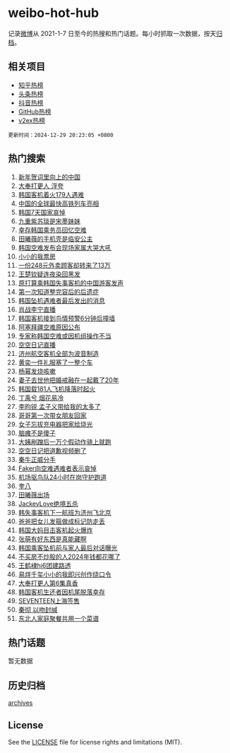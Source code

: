 # weibo-hot-hub

记录[微博](https://www.weibo.com)从 2021-1-7 日至今的热搜和热门话题。每小时抓取一次数据，按天[归档](archives)。

## 相关项目

- [知乎热榜](https://github.com/lonnyzhang423/zhihu-hot-hub)
- [头条热榜](https://github.com/lonnyzhang423/toutiao-hot-hub)
- [抖音热榜](https://github.com/lonnyzhang423/douyin-hot-hub)
- [GitHub热榜](https://github.com/lonnyzhang423/github-hot-hub)
- [v2ex热榜](https://github.com/lonnyzhang423/v2ex-hot-hub)


`更新时间：2024-12-29 20:23:05 +0800`

## 热门搜索

1. [新年贺词里向上的中国](https://m.weibo.cn/search?containerid=100103type%3D1%26t%3D10%26q%3D%23%E6%96%B0%E5%B9%B4%E8%B4%BA%E8%AF%8D%E9%87%8C%E5%90%91%E4%B8%8A%E7%9A%84%E4%B8%AD%E5%9B%BD%23&stream_entry_id=51&isnewpage=1&extparam=seat%3D1%26filter_type%3Drealtimehot%26stream_entry_id%3D51%26dgr%3D0%26q%3D%2523%25E6%2596%25B0%25E5%25B9%25B4%25E8%25B4%25BA%25E8%25AF%258D%25E9%2587%258C%25E5%2590%2591%25E4%25B8%258A%25E7%259A%2584%25E4%25B8%25AD%25E5%259B%25BD%2523%26pos%3D0%26cate%3D10103%26c_type%3D51%26display_time%3D1735474983%26pre_seqid%3D173547498381302161486138)
1. [大奉打更人 浮夸](https://m.weibo.cn/search?containerid=100103type%3D1%26t%3D10%26q%3D%E5%A4%A7%E5%A5%89%E6%89%93%E6%9B%B4%E4%BA%BA+%E6%B5%AE%E5%A4%B8&stream_entry_id=31&isnewpage=1&extparam=seat%3D1%26filter_type%3Drealtimehot%26q%3D%25E5%25A4%25A7%25E5%25A5%2589%25E6%2589%2593%25E6%259B%25B4%25E4%25BA%25BA%2520%25E6%25B5%25AE%25E5%25A4%25B8%26c_type%3D31%26band_rank%3D1%26realpos%3D1%26stream_entry_id%3D31%26dgr%3D0%26flag%3D1%26pos%3D0%26cate%3D5001%26lcate%3D5001%26display_time%3D1735474983%26pre_seqid%3D173547498381302161486138)
1. [韩国客机着火179人遇难](https://m.weibo.cn/search?containerid=100103type%3D1%26t%3D10%26q%3D%23%E9%9F%A9%E5%9B%BD%E5%AE%A2%E6%9C%BA%E7%9D%80%E7%81%AB179%E4%BA%BA%E9%81%87%E9%9A%BE%23&stream_entry_id=31&isnewpage=1&extparam=seat%3D1%26filter_type%3Drealtimehot%26q%3D%2523%25E9%259F%25A9%25E5%259B%25BD%25E5%25AE%25A2%25E6%259C%25BA%25E7%259D%2580%25E7%2581%25AB179%25E4%25BA%25BA%25E9%2581%2587%25E9%259A%25BE%2523%26c_type%3D31%26band_rank%3D2%26realpos%3D2%26stream_entry_id%3D31%26dgr%3D0%26flag%3D16%26pos%3D1%26cate%3D5001%26lcate%3D5001%26display_time%3D1735474983%26pre_seqid%3D173547498381302161486138)
1. [中国的全球最快高铁列车亮相](https://m.weibo.cn/search?containerid=100103type%3D1%26t%3D10%26q%3D%23%E4%B8%AD%E5%9B%BD%E7%9A%84%E5%85%A8%E7%90%83%E6%9C%80%E5%BF%AB%E9%AB%98%E9%93%81%E5%88%97%E8%BD%A6%E4%BA%AE%E7%9B%B8%23&stream_entry_id=31&isnewpage=1&extparam=seat%3D1%26filter_type%3Drealtimehot%26q%3D%2523%25E4%25B8%25AD%25E5%259B%25BD%25E7%259A%2584%25E5%2585%25A8%25E7%2590%2583%25E6%259C%2580%25E5%25BF%25AB%25E9%25AB%2598%25E9%2593%2581%25E5%2588%2597%25E8%25BD%25A6%25E4%25BA%25AE%25E7%259B%25B8%2523%26c_type%3D31%26band_rank%3D3%26realpos%3D3%26stream_entry_id%3D31%26dgr%3D0%26flag%3D0%26pos%3D2%26cate%3D5001%26lcate%3D5001%26display_time%3D1735474983%26pre_seqid%3D173547498381302161486138)
1. [韩国7天国家哀悼](https://m.weibo.cn/search?containerid=100103type%3D1%26t%3D10%26q%3D%23%E9%9F%A9%E5%9B%BD7%E5%A4%A9%E5%9B%BD%E5%AE%B6%E5%93%80%E6%82%BC%23&stream_entry_id=31&isnewpage=1&extparam=seat%3D1%26filter_type%3Drealtimehot%26q%3D%2523%25E9%259F%25A9%25E5%259B%25BD7%25E5%25A4%25A9%25E5%259B%25BD%25E5%25AE%25B6%25E5%2593%2580%25E6%2582%25BC%2523%26c_type%3D31%26band_rank%3D4%26realpos%3D4%26stream_entry_id%3D31%26dgr%3D0%26flag%3D1%26pos%3D3%26cate%3D5001%26lcate%3D5001%26display_time%3D1735474983%26pre_seqid%3D173547498381302161486138)
1. [九重紫苏琰是宋墨妹妹](https://m.weibo.cn/search?containerid=100103type%3D1%26t%3D10%26q%3D%E4%B9%9D%E9%87%8D%E7%B4%AB%E8%8B%8F%E7%90%B0%E6%98%AF%E5%AE%8B%E5%A2%A8%E5%A6%B9%E5%A6%B9&stream_entry_id=31&isnewpage=1&extparam=seat%3D1%26filter_type%3Drealtimehot%26q%3D%25E4%25B9%259D%25E9%2587%258D%25E7%25B4%25AB%25E8%258B%258F%25E7%2590%25B0%25E6%2598%25AF%25E5%25AE%258B%25E5%25A2%25A8%25E5%25A6%25B9%25E5%25A6%25B9%26c_type%3D31%26band_rank%3D5%26realpos%3D5%26stream_entry_id%3D31%26dgr%3D0%26flag%3D1%26pos%3D4%26cate%3D5001%26lcate%3D5001%26display_time%3D1735474983%26pre_seqid%3D173547498381302161486138)
1. [幸存韩国乘务员回忆空难](https://m.weibo.cn/search?containerid=100103type%3D1%26t%3D10%26q%3D%23%E5%B9%B8%E5%AD%98%E9%9F%A9%E5%9B%BD%E4%B9%98%E5%8A%A1%E5%91%98%E5%9B%9E%E5%BF%86%E7%A9%BA%E9%9A%BE%23&stream_entry_id=31&isnewpage=1&extparam=seat%3D1%26filter_type%3Drealtimehot%26q%3D%2523%25E5%25B9%25B8%25E5%25AD%2598%25E9%259F%25A9%25E5%259B%25BD%25E4%25B9%2598%25E5%258A%25A1%25E5%2591%2598%25E5%259B%259E%25E5%25BF%2586%25E7%25A9%25BA%25E9%259A%25BE%2523%26c_type%3D31%26band_rank%3D6%26realpos%3D6%26stream_entry_id%3D31%26dgr%3D0%26flag%3D2%26pos%3D5%26cate%3D5001%26lcate%3D5001%26display_time%3D1735474983%26pre_seqid%3D173547498381302161486138)
1. [田曦薇的手机壳是临安公主](https://m.weibo.cn/search?containerid=100103type%3D1%26t%3D10%26q%3D%23%E7%94%B0%E6%9B%A6%E8%96%87%E7%9A%84%E6%89%8B%E6%9C%BA%E5%A3%B3%E6%98%AF%E4%B8%B4%E5%AE%89%E5%85%AC%E4%B8%BB%23&stream_entry_id=31&isnewpage=1&extparam=seat%3D1%26filter_type%3Drealtimehot%26q%3D%2523%25E7%2594%25B0%25E6%259B%25A6%25E8%2596%2587%25E7%259A%2584%25E6%2589%258B%25E6%259C%25BA%25E5%25A3%25B3%25E6%2598%25AF%25E4%25B8%25B4%25E5%25AE%2589%25E5%2585%25AC%25E4%25B8%25BB%2523%26c_type%3D31%26band_rank%3D7%26realpos%3D7%26stream_entry_id%3D31%26dgr%3D0%26flag%3D1%26pos%3D6%26cate%3D5001%26lcate%3D5001%26display_time%3D1735474983%26pre_seqid%3D173547498381302161486138)
1. [韩国空难发布会现场家属大哭大吼](https://m.weibo.cn/search?containerid=100103type%3D1%26t%3D10%26q%3D%23%E9%9F%A9%E5%9B%BD%E7%A9%BA%E9%9A%BE%E5%8F%91%E5%B8%83%E4%BC%9A%E7%8E%B0%E5%9C%BA%E5%AE%B6%E5%B1%9E%E5%A4%A7%E5%93%AD%E5%A4%A7%E5%90%BC%23&stream_entry_id=31&isnewpage=1&extparam=seat%3D1%26filter_type%3Drealtimehot%26q%3D%2523%25E9%259F%25A9%25E5%259B%25BD%25E7%25A9%25BA%25E9%259A%25BE%25E5%258F%2591%25E5%25B8%2583%25E4%25BC%259A%25E7%258E%25B0%25E5%259C%25BA%25E5%25AE%25B6%25E5%25B1%259E%25E5%25A4%25A7%25E5%2593%25AD%25E5%25A4%25A7%25E5%2590%25BC%2523%26c_type%3D31%26band_rank%3D8%26realpos%3D8%26stream_entry_id%3D31%26dgr%3D0%26flag%3D0%26pos%3D7%26cate%3D5001%26lcate%3D5001%26display_time%3D1735474983%26pre_seqid%3D173547498381302161486138)
1. [小小的我票房](https://m.weibo.cn/search?containerid=100103type%3D1%26t%3D10%26q%3D%E5%B0%8F%E5%B0%8F%E7%9A%84%E6%88%91%E7%A5%A8%E6%88%BF&stream_entry_id=31&isnewpage=1&extparam=seat%3D1%26filter_type%3Drealtimehot%26q%3D%25E5%25B0%258F%25E5%25B0%258F%25E7%259A%2584%25E6%2588%2591%25E7%25A5%25A8%25E6%2588%25BF%26c_type%3D31%26band_rank%3D9%26realpos%3D9%26stream_entry_id%3D31%26dgr%3D0%26flag%3D1%26pos%3D8%26cate%3D5001%26lcate%3D5001%26display_time%3D1735474983%26pre_seqid%3D173547498381302161486138)
1. [一份248元外卖顾客却转来了13万](https://m.weibo.cn/search?containerid=100103type%3D1%26t%3D10%26q%3D%23%E4%B8%80%E4%BB%BD248%E5%85%83%E5%A4%96%E5%8D%96%E9%A1%BE%E5%AE%A2%E5%8D%B4%E8%BD%AC%E6%9D%A5%E4%BA%8613%E4%B8%87%23&stream_entry_id=31&isnewpage=1&extparam=seat%3D1%26filter_type%3Drealtimehot%26q%3D%2523%25E4%25B8%2580%25E4%25BB%25BD248%25E5%2585%2583%25E5%25A4%2596%25E5%258D%2596%25E9%25A1%25BE%25E5%25AE%25A2%25E5%258D%25B4%25E8%25BD%25AC%25E6%259D%25A5%25E4%25BA%258613%25E4%25B8%2587%2523%26c_type%3D31%26band_rank%3D10%26realpos%3D10%26stream_entry_id%3D31%26dgr%3D0%26flag%3D0%26pos%3D9%26cate%3D5001%26lcate%3D5001%26display_time%3D1735474983%26pre_seqid%3D173547498381302161486138)
1. [王楚钦疑连夜染回黑发](https://m.weibo.cn/search?containerid=100103type%3D1%26t%3D10%26q%3D%23%E7%8E%8B%E6%A5%9A%E9%92%A6%E7%96%91%E8%BF%9E%E5%A4%9C%E6%9F%93%E5%9B%9E%E9%BB%91%E5%8F%91%23&stream_entry_id=31&isnewpage=1&extparam=seat%3D1%26filter_type%3Drealtimehot%26q%3D%2523%25E7%258E%258B%25E6%25A5%259A%25E9%2592%25A6%25E7%2596%2591%25E8%25BF%259E%25E5%25A4%259C%25E6%259F%2593%25E5%259B%259E%25E9%25BB%2591%25E5%258F%2591%2523%26c_type%3D31%26band_rank%3D11%26realpos%3D11%26stream_entry_id%3D31%26dgr%3D0%26flag%3D2%26pos%3D10%26cate%3D5001%26lcate%3D5001%26display_time%3D1735474983%26pre_seqid%3D173547498381302161486138)
1. [原打算乘韩国失事客机的中国游客发声](https://m.weibo.cn/search?containerid=100103type%3D1%26t%3D10%26q%3D%23%E5%8E%9F%E6%89%93%E7%AE%97%E4%B9%98%E9%9F%A9%E5%9B%BD%E5%A4%B1%E4%BA%8B%E5%AE%A2%E6%9C%BA%E7%9A%84%E4%B8%AD%E5%9B%BD%E6%B8%B8%E5%AE%A2%E5%8F%91%E5%A3%B0%23&stream_entry_id=31&isnewpage=1&extparam=seat%3D1%26filter_type%3Drealtimehot%26q%3D%2523%25E5%258E%259F%25E6%2589%2593%25E7%25AE%2597%25E4%25B9%2598%25E9%259F%25A9%25E5%259B%25BD%25E5%25A4%25B1%25E4%25BA%258B%25E5%25AE%25A2%25E6%259C%25BA%25E7%259A%2584%25E4%25B8%25AD%25E5%259B%25BD%25E6%25B8%25B8%25E5%25AE%25A2%25E5%258F%2591%25E5%25A3%25B0%2523%26c_type%3D31%26band_rank%3D12%26realpos%3D12%26stream_entry_id%3D31%26dgr%3D0%26flag%3D2%26pos%3D11%26cate%3D5001%26lcate%3D5001%26display_time%3D1735474983%26pre_seqid%3D173547498381302161486138)
1. [第一次知道整完容后的后遗症](https://m.weibo.cn/search?containerid=100103type%3D1%26t%3D10%26q%3D%E7%AC%AC%E4%B8%80%E6%AC%A1%E7%9F%A5%E9%81%93%E6%95%B4%E5%AE%8C%E5%AE%B9%E5%90%8E%E7%9A%84%E5%90%8E%E9%81%97%E7%97%87&stream_entry_id=31&isnewpage=1&extparam=seat%3D1%26filter_type%3Drealtimehot%26q%3D%25E7%25AC%25AC%25E4%25B8%2580%25E6%25AC%25A1%25E7%259F%25A5%25E9%2581%2593%25E6%2595%25B4%25E5%25AE%258C%25E5%25AE%25B9%25E5%2590%258E%25E7%259A%2584%25E5%2590%258E%25E9%2581%2597%25E7%2597%2587%26c_type%3D31%26band_rank%3D13%26realpos%3D13%26stream_entry_id%3D31%26dgr%3D0%26flag%3D1%26pos%3D12%26cate%3D5001%26lcate%3D5001%26display_time%3D1735474983%26pre_seqid%3D173547498381302161486138)
1. [韩国坠机遇难者最后发出的消息](https://m.weibo.cn/search?containerid=100103type%3D1%26t%3D10%26q%3D%E9%9F%A9%E5%9B%BD%E5%9D%A0%E6%9C%BA%E9%81%87%E9%9A%BE%E8%80%85%E6%9C%80%E5%90%8E%E5%8F%91%E5%87%BA%E7%9A%84%E6%B6%88%E6%81%AF&stream_entry_id=31&isnewpage=1&extparam=seat%3D1%26filter_type%3Drealtimehot%26q%3D%25E9%259F%25A9%25E5%259B%25BD%25E5%259D%25A0%25E6%259C%25BA%25E9%2581%2587%25E9%259A%25BE%25E8%2580%2585%25E6%259C%2580%25E5%2590%258E%25E5%258F%2591%25E5%2587%25BA%25E7%259A%2584%25E6%25B6%2588%25E6%2581%25AF%26c_type%3D31%26band_rank%3D14%26realpos%3D14%26stream_entry_id%3D31%26dgr%3D0%26flag%3D1%26pos%3D13%26cate%3D5001%26lcate%3D5001%26display_time%3D1735474983%26pre_seqid%3D173547498381302161486138)
1. [肖战李宁直播](https://m.weibo.cn/search?containerid=100103type%3D1%26t%3D10%26q%3D%E8%82%96%E6%88%98%E6%9D%8E%E5%AE%81%E7%9B%B4%E6%92%AD&stream_entry_id=31&isnewpage=1&extparam=seat%3D1%26filter_type%3Drealtimehot%26q%3D%25E8%2582%2596%25E6%2588%2598%25E6%259D%258E%25E5%25AE%2581%25E7%259B%25B4%25E6%2592%25AD%26c_type%3D31%26band_rank%3D15%26realpos%3D15%26stream_entry_id%3D31%26dgr%3D0%26flag%3D1%26pos%3D14%26cate%3D5001%26lcate%3D5001%26display_time%3D1735474983%26pre_seqid%3D173547498381302161486138)
1. [韩国客机接到鸟情预警6分钟后撞墙](https://m.weibo.cn/search?containerid=100103type%3D1%26t%3D10%26q%3D%23%E9%9F%A9%E5%9B%BD%E5%AE%A2%E6%9C%BA%E6%8E%A5%E5%88%B0%E9%B8%9F%E6%83%85%E9%A2%84%E8%AD%A66%E5%88%86%E9%92%9F%E5%90%8E%E6%92%9E%E5%A2%99%23&stream_entry_id=31&isnewpage=1&extparam=seat%3D1%26filter_type%3Drealtimehot%26q%3D%2523%25E9%259F%25A9%25E5%259B%25BD%25E5%25AE%25A2%25E6%259C%25BA%25E6%258E%25A5%25E5%2588%25B0%25E9%25B8%259F%25E6%2583%2585%25E9%25A2%2584%25E8%25AD%25A66%25E5%2588%2586%25E9%2592%259F%25E5%2590%258E%25E6%2592%259E%25E5%25A2%2599%2523%26c_type%3D31%26band_rank%3D16%26realpos%3D16%26stream_entry_id%3D31%26dgr%3D0%26flag%3D0%26pos%3D15%26cate%3D5001%26lcate%3D5001%26display_time%3D1735474983%26pre_seqid%3D173547498381302161486138)
1. [阿塞拜疆空难原因公布](https://m.weibo.cn/search?containerid=100103type%3D1%26t%3D10%26q%3D%23%E9%98%BF%E5%A1%9E%E6%8B%9C%E7%96%86%E7%A9%BA%E9%9A%BE%E5%8E%9F%E5%9B%A0%E5%85%AC%E5%B8%83%23&stream_entry_id=31&isnewpage=1&extparam=seat%3D1%26filter_type%3Drealtimehot%26q%3D%2523%25E9%2598%25BF%25E5%25A1%259E%25E6%258B%259C%25E7%2596%2586%25E7%25A9%25BA%25E9%259A%25BE%25E5%258E%259F%25E5%259B%25A0%25E5%2585%25AC%25E5%25B8%2583%2523%26c_type%3D31%26band_rank%3D17%26realpos%3D17%26stream_entry_id%3D31%26dgr%3D0%26flag%3D1%26pos%3D16%26cate%3D5001%26lcate%3D5001%26display_time%3D1735474983%26pre_seqid%3D173547498381302161486138)
1. [专家称韩国空难或因机组操作不当](https://m.weibo.cn/search?containerid=100103type%3D1%26t%3D10%26q%3D%23%E4%B8%93%E5%AE%B6%E7%A7%B0%E9%9F%A9%E5%9B%BD%E7%A9%BA%E9%9A%BE%E6%88%96%E5%9B%A0%E6%9C%BA%E7%BB%84%E6%93%8D%E4%BD%9C%E4%B8%8D%E5%BD%93%23&stream_entry_id=31&isnewpage=1&extparam=seat%3D1%26filter_type%3Drealtimehot%26q%3D%2523%25E4%25B8%2593%25E5%25AE%25B6%25E7%25A7%25B0%25E9%259F%25A9%25E5%259B%25BD%25E7%25A9%25BA%25E9%259A%25BE%25E6%2588%2596%25E5%259B%25A0%25E6%259C%25BA%25E7%25BB%2584%25E6%2593%258D%25E4%25BD%259C%25E4%25B8%258D%25E5%25BD%2593%2523%26c_type%3D31%26band_rank%3D18%26realpos%3D18%26stream_entry_id%3D31%26dgr%3D0%26flag%3D0%26pos%3D17%26cate%3D5001%26lcate%3D5001%26display_time%3D1735474983%26pre_seqid%3D173547498381302161486138)
1. [空空日记直播](https://m.weibo.cn/search?containerid=100103type%3D1%26t%3D10%26q%3D%23%E7%A9%BA%E7%A9%BA%E6%97%A5%E8%AE%B0%E7%9B%B4%E6%92%AD%23&stream_entry_id=31&isnewpage=1&extparam=seat%3D1%26filter_type%3Drealtimehot%26q%3D%2523%25E7%25A9%25BA%25E7%25A9%25BA%25E6%2597%25A5%25E8%25AE%25B0%25E7%259B%25B4%25E6%2592%25AD%2523%26c_type%3D31%26band_rank%3D19%26realpos%3D19%26stream_entry_id%3D31%26dgr%3D0%26flag%3D1%26pos%3D18%26cate%3D5001%26lcate%3D5001%26display_time%3D1735474983%26pre_seqid%3D173547498381302161486138)
1. [济州航空客机全部为波音制造](https://m.weibo.cn/search?containerid=100103type%3D1%26t%3D10%26q%3D%23%E6%B5%8E%E5%B7%9E%E8%88%AA%E7%A9%BA%E5%AE%A2%E6%9C%BA%E5%85%A8%E9%83%A8%E4%B8%BA%E6%B3%A2%E9%9F%B3%E5%88%B6%E9%80%A0%23&stream_entry_id=31&isnewpage=1&extparam=seat%3D1%26filter_type%3Drealtimehot%26q%3D%2523%25E6%25B5%258E%25E5%25B7%259E%25E8%2588%25AA%25E7%25A9%25BA%25E5%25AE%25A2%25E6%259C%25BA%25E5%2585%25A8%25E9%2583%25A8%25E4%25B8%25BA%25E6%25B3%25A2%25E9%259F%25B3%25E5%2588%25B6%25E9%2580%25A0%2523%26c_type%3D31%26band_rank%3D20%26realpos%3D20%26stream_entry_id%3D31%26dgr%3D0%26flag%3D0%26pos%3D19%26cate%3D5001%26lcate%3D5001%26display_time%3D1735474983%26pre_seqid%3D173547498381302161486138)
1. [黄奕一件礼服塞了一整个车](https://m.weibo.cn/search?containerid=100103type%3D1%26t%3D10%26q%3D%E9%BB%84%E5%A5%95%E4%B8%80%E4%BB%B6%E7%A4%BC%E6%9C%8D%E5%A1%9E%E4%BA%86%E4%B8%80%E6%95%B4%E4%B8%AA%E8%BD%A6&stream_entry_id=31&isnewpage=1&extparam=seat%3D1%26filter_type%3Drealtimehot%26q%3D%25E9%25BB%2584%25E5%25A5%2595%25E4%25B8%2580%25E4%25BB%25B6%25E7%25A4%25BC%25E6%259C%258D%25E5%25A1%259E%25E4%25BA%2586%25E4%25B8%2580%25E6%2595%25B4%25E4%25B8%25AA%25E8%25BD%25A6%26c_type%3D31%26band_rank%3D21%26realpos%3D21%26stream_entry_id%3D31%26dgr%3D0%26flag%3D1%26pos%3D20%26cate%3D5001%26lcate%3D5001%26display_time%3D1735474983%26pre_seqid%3D173547498381302161486138)
1. [杨幂发烧咳嗽](https://m.weibo.cn/search?containerid=100103type%3D1%26t%3D10%26q%3D%23%E6%9D%A8%E5%B9%82%E5%8F%91%E7%83%A7%E5%92%B3%E5%97%BD%23&stream_entry_id=31&isnewpage=1&extparam=seat%3D1%26filter_type%3Drealtimehot%26q%3D%2523%25E6%259D%25A8%25E5%25B9%2582%25E5%258F%2591%25E7%2583%25A7%25E5%2592%25B3%25E5%2597%25BD%2523%26c_type%3D31%26band_rank%3D22%26realpos%3D22%26stream_entry_id%3D31%26dgr%3D0%26flag%3D2%26pos%3D21%26cate%3D5001%26lcate%3D5001%26display_time%3D1735474983%26pre_seqid%3D173547498381302161486138)
1. [妻子去世他把婚戒融在一起戴了20年](https://m.weibo.cn/search?containerid=100103type%3D1%26t%3D10%26q%3D%23%E5%A6%BB%E5%AD%90%E5%8E%BB%E4%B8%96%E4%BB%96%E6%8A%8A%E5%A9%9A%E6%88%92%E8%9E%8D%E5%9C%A8%E4%B8%80%E8%B5%B7%E6%88%B4%E4%BA%8620%E5%B9%B4%23&stream_entry_id=31&isnewpage=1&extparam=seat%3D1%26filter_type%3Drealtimehot%26q%3D%2523%25E5%25A6%25BB%25E5%25AD%2590%25E5%258E%25BB%25E4%25B8%2596%25E4%25BB%2596%25E6%258A%258A%25E5%25A9%259A%25E6%2588%2592%25E8%259E%258D%25E5%259C%25A8%25E4%25B8%2580%25E8%25B5%25B7%25E6%2588%25B4%25E4%25BA%258620%25E5%25B9%25B4%2523%26c_type%3D31%26band_rank%3D23%26realpos%3D23%26stream_entry_id%3D31%26dgr%3D0%26flag%3D0%26pos%3D22%26cate%3D5001%26lcate%3D5001%26display_time%3D1735474983%26pre_seqid%3D173547498381302161486138)
1. [韩国载181人飞机降落时起火](https://m.weibo.cn/search?containerid=100103type%3D1%26t%3D10%26q%3D%23%E9%9F%A9%E5%9B%BD%E8%BD%BD181%E4%BA%BA%E9%A3%9E%E6%9C%BA%E9%99%8D%E8%90%BD%E6%97%B6%E8%B5%B7%E7%81%AB%23&stream_entry_id=31&isnewpage=1&extparam=seat%3D1%26filter_type%3Drealtimehot%26q%3D%2523%25E9%259F%25A9%25E5%259B%25BD%25E8%25BD%25BD181%25E4%25BA%25BA%25E9%25A3%259E%25E6%259C%25BA%25E9%2599%258D%25E8%2590%25BD%25E6%2597%25B6%25E8%25B5%25B7%25E7%2581%25AB%2523%26c_type%3D31%26band_rank%3D24%26realpos%3D24%26stream_entry_id%3D31%26dgr%3D0%26flag%3D0%26pos%3D23%26cate%3D5001%26lcate%3D5001%26display_time%3D1735474983%26pre_seqid%3D173547498381302161486138)
1. [丁禹兮 烟花易冷](https://m.weibo.cn/search?containerid=100103type%3D1%26t%3D10%26q%3D%E4%B8%81%E7%A6%B9%E5%85%AE+%E7%83%9F%E8%8A%B1%E6%98%93%E5%86%B7&stream_entry_id=31&isnewpage=1&extparam=seat%3D1%26filter_type%3Drealtimehot%26q%3D%25E4%25B8%2581%25E7%25A6%25B9%25E5%2585%25AE%2520%25E7%2583%259F%25E8%258A%25B1%25E6%2598%2593%25E5%2586%25B7%26c_type%3D31%26band_rank%3D25%26realpos%3D25%26stream_entry_id%3D31%26dgr%3D0%26flag%3D1%26pos%3D24%26cate%3D5001%26lcate%3D5001%26display_time%3D1735474983%26pre_seqid%3D173547498381302161486138)
1. [李昀锐 孟子义带给我的太多了](https://m.weibo.cn/search?containerid=100103type%3D1%26t%3D10%26q%3D%E6%9D%8E%E6%98%80%E9%94%90+%E5%AD%9F%E5%AD%90%E4%B9%89%E5%B8%A6%E7%BB%99%E6%88%91%E7%9A%84%E5%A4%AA%E5%A4%9A%E4%BA%86&stream_entry_id=31&isnewpage=1&extparam=seat%3D1%26filter_type%3Drealtimehot%26q%3D%25E6%259D%258E%25E6%2598%2580%25E9%2594%2590%2520%25E5%25AD%259F%25E5%25AD%2590%25E4%25B9%2589%25E5%25B8%25A6%25E7%25BB%2599%25E6%2588%2591%25E7%259A%2584%25E5%25A4%25AA%25E5%25A4%259A%25E4%25BA%2586%26c_type%3D31%26band_rank%3D26%26realpos%3D26%26stream_entry_id%3D31%26dgr%3D0%26flag%3D0%26pos%3D25%26cate%3D5001%26lcate%3D5001%26display_time%3D1735474983%26pre_seqid%3D173547498381302161486138)
1. [哥哥第一次带女朋友回家](https://m.weibo.cn/search?containerid=100103type%3D1%26t%3D10%26q%3D%E5%93%A5%E5%93%A5%E7%AC%AC%E4%B8%80%E6%AC%A1%E5%B8%A6%E5%A5%B3%E6%9C%8B%E5%8F%8B%E5%9B%9E%E5%AE%B6&stream_entry_id=31&isnewpage=1&extparam=seat%3D1%26filter_type%3Drealtimehot%26q%3D%25E5%2593%25A5%25E5%2593%25A5%25E7%25AC%25AC%25E4%25B8%2580%25E6%25AC%25A1%25E5%25B8%25A6%25E5%25A5%25B3%25E6%259C%258B%25E5%258F%258B%25E5%259B%259E%25E5%25AE%25B6%26c_type%3D31%26band_rank%3D27%26realpos%3D27%26stream_entry_id%3D31%26dgr%3D0%26flag%3D1%26pos%3D26%26cate%3D5001%26lcate%3D5001%26display_time%3D1735474983%26pre_seqid%3D173547498381302161486138)
1. [女子忘拔充电器把家给烧光](https://m.weibo.cn/search?containerid=100103type%3D1%26t%3D10%26q%3D%23%E5%A5%B3%E5%AD%90%E5%BF%98%E6%8B%94%E5%85%85%E7%94%B5%E5%99%A8%E6%8A%8A%E5%AE%B6%E7%BB%99%E7%83%A7%E5%85%89%23&stream_entry_id=31&isnewpage=1&extparam=seat%3D1%26filter_type%3Drealtimehot%26q%3D%2523%25E5%25A5%25B3%25E5%25AD%2590%25E5%25BF%2598%25E6%258B%2594%25E5%2585%2585%25E7%2594%25B5%25E5%2599%25A8%25E6%258A%258A%25E5%25AE%25B6%25E7%25BB%2599%25E7%2583%25A7%25E5%2585%2589%2523%26c_type%3D31%26band_rank%3D28%26realpos%3D28%26stream_entry_id%3D31%26dgr%3D0%26flag%3D0%26pos%3D27%26cate%3D5001%26lcate%3D5001%26display_time%3D1735474983%26pre_seqid%3D173547498381302161486138)
1. [脑瘫不是傻子](https://m.weibo.cn/search?containerid=100103type%3D1%26t%3D10%26q%3D%E8%84%91%E7%98%AB%E4%B8%8D%E6%98%AF%E5%82%BB%E5%AD%90&stream_entry_id=31&isnewpage=1&extparam=seat%3D1%26filter_type%3Drealtimehot%26q%3D%25E8%2584%2591%25E7%2598%25AB%25E4%25B8%258D%25E6%2598%25AF%25E5%2582%25BB%25E5%25AD%2590%26c_type%3D31%26band_rank%3D29%26realpos%3D29%26stream_entry_id%3D31%26dgr%3D0%26flag%3D1%26pos%3D28%26cate%3D5001%26lcate%3D5001%26display_time%3D1735474983%26pre_seqid%3D173547498381302161486138)
1. [大姨剐蹭后一万个假动作骑上就跑](https://m.weibo.cn/search?containerid=100103type%3D1%26t%3D10%26q%3D%23%E5%A4%A7%E5%A7%A8%E5%89%90%E8%B9%AD%E5%90%8E%E4%B8%80%E4%B8%87%E4%B8%AA%E5%81%87%E5%8A%A8%E4%BD%9C%E9%AA%91%E4%B8%8A%E5%B0%B1%E8%B7%91%23&stream_entry_id=31&isnewpage=1&extparam=seat%3D1%26filter_type%3Drealtimehot%26q%3D%2523%25E5%25A4%25A7%25E5%25A7%25A8%25E5%2589%2590%25E8%25B9%25AD%25E5%2590%258E%25E4%25B8%2580%25E4%25B8%2587%25E4%25B8%25AA%25E5%2581%2587%25E5%258A%25A8%25E4%25BD%259C%25E9%25AA%2591%25E4%25B8%258A%25E5%25B0%25B1%25E8%25B7%2591%2523%26c_type%3D31%26band_rank%3D30%26realpos%3D30%26stream_entry_id%3D31%26dgr%3D0%26flag%3D1%26pos%3D29%26cate%3D5001%26lcate%3D5001%26display_time%3D1735474983%26pre_seqid%3D173547498381302161486138)
1. [空空日记把道歉视频删了](https://m.weibo.cn/search?containerid=100103type%3D1%26t%3D10%26q%3D%23%E7%A9%BA%E7%A9%BA%E6%97%A5%E8%AE%B0%E6%8A%8A%E9%81%93%E6%AD%89%E8%A7%86%E9%A2%91%E5%88%A0%E4%BA%86%23&stream_entry_id=31&isnewpage=1&extparam=seat%3D1%26filter_type%3Drealtimehot%26q%3D%2523%25E7%25A9%25BA%25E7%25A9%25BA%25E6%2597%25A5%25E8%25AE%25B0%25E6%258A%258A%25E9%2581%2593%25E6%25AD%2589%25E8%25A7%2586%25E9%25A2%2591%25E5%2588%25A0%25E4%25BA%2586%2523%26c_type%3D31%26band_rank%3D31%26realpos%3D31%26stream_entry_id%3D31%26dgr%3D0%26flag%3D0%26pos%3D30%26cate%3D5001%26lcate%3D5001%26display_time%3D1735474983%26pre_seqid%3D173547498381302161486138)
1. [秦牛正威分手](https://m.weibo.cn/search?containerid=100103type%3D1%26t%3D10%26q%3D%E7%A7%A6%E7%89%9B%E6%AD%A3%E5%A8%81%E5%88%86%E6%89%8B&stream_entry_id=31&isnewpage=1&extparam=seat%3D1%26filter_type%3Drealtimehot%26q%3D%25E7%25A7%25A6%25E7%2589%259B%25E6%25AD%25A3%25E5%25A8%2581%25E5%2588%2586%25E6%2589%258B%26c_type%3D31%26band_rank%3D32%26realpos%3D32%26stream_entry_id%3D31%26dgr%3D0%26flag%3D0%26pos%3D31%26cate%3D5001%26lcate%3D5001%26display_time%3D1735474983%26pre_seqid%3D173547498381302161486138)
1. [Faker向空难遇难者表示哀悼](https://m.weibo.cn/search?containerid=100103type%3D1%26t%3D10%26q%3D%23Faker%E5%90%91%E7%A9%BA%E9%9A%BE%E9%81%87%E9%9A%BE%E8%80%85%E8%A1%A8%E7%A4%BA%E5%93%80%E6%82%BC%23&stream_entry_id=31&isnewpage=1&extparam=seat%3D1%26filter_type%3Drealtimehot%26q%3D%2523Faker%25E5%2590%2591%25E7%25A9%25BA%25E9%259A%25BE%25E9%2581%2587%25E9%259A%25BE%25E8%2580%2585%25E8%25A1%25A8%25E7%25A4%25BA%25E5%2593%2580%25E6%2582%25BC%2523%26c_type%3D31%26band_rank%3D33%26realpos%3D33%26stream_entry_id%3D31%26dgr%3D0%26flag%3D1%26pos%3D32%26cate%3D5001%26lcate%3D5001%26display_time%3D1735474983%26pre_seqid%3D173547498381302161486138)
1. [机场驱鸟队24小时在岗守护跑道](https://m.weibo.cn/search?containerid=100103type%3D1%26t%3D10%26q%3D%23%E6%9C%BA%E5%9C%BA%E9%A9%B1%E9%B8%9F%E9%98%9F24%E5%B0%8F%E6%97%B6%E5%9C%A8%E5%B2%97%E5%AE%88%E6%8A%A4%E8%B7%91%E9%81%93%23&stream_entry_id=31&isnewpage=1&extparam=seat%3D1%26filter_type%3Drealtimehot%26q%3D%2523%25E6%259C%25BA%25E5%259C%25BA%25E9%25A9%25B1%25E9%25B8%259F%25E9%2598%259F24%25E5%25B0%258F%25E6%2597%25B6%25E5%259C%25A8%25E5%25B2%2597%25E5%25AE%2588%25E6%258A%25A4%25E8%25B7%2591%25E9%2581%2593%2523%26c_type%3D31%26band_rank%3D34%26realpos%3D34%26stream_entry_id%3D31%26dgr%3D0%26flag%3D1%26pos%3D33%26cate%3D5001%26lcate%3D5001%26display_time%3D1735474983%26pre_seqid%3D173547498381302161486138)
1. [奎八](https://m.weibo.cn/search?containerid=100103type%3D1%26t%3D10%26q%3D%E5%A5%8E%E5%85%AB&stream_entry_id=31&isnewpage=1&extparam=seat%3D1%26filter_type%3Drealtimehot%26q%3D%25E5%25A5%258E%25E5%2585%25AB%26c_type%3D31%26band_rank%3D35%26realpos%3D35%26stream_entry_id%3D31%26dgr%3D0%26flag%3D0%26pos%3D34%26cate%3D5001%26lcate%3D5001%26display_time%3D1735474983%26pre_seqid%3D173547498381302161486138)
1. [田曦薇出场](https://m.weibo.cn/search?containerid=100103type%3D1%26t%3D10%26q%3D%E7%94%B0%E6%9B%A6%E8%96%87%E5%87%BA%E5%9C%BA&stream_entry_id=31&isnewpage=1&extparam=seat%3D1%26filter_type%3Drealtimehot%26q%3D%25E7%2594%25B0%25E6%259B%25A6%25E8%2596%2587%25E5%2587%25BA%25E5%259C%25BA%26c_type%3D31%26band_rank%3D36%26realpos%3D36%26stream_entry_id%3D31%26dgr%3D0%26flag%3D1%26pos%3D35%26cate%3D5001%26lcate%3D5001%26display_time%3D1735474983%26pre_seqid%3D173547498381302161486138)
1. [JackeyLove绝境五杀](https://m.weibo.cn/search?containerid=100103type%3D1%26t%3D10%26q%3D%23JackeyLove%E7%BB%9D%E5%A2%83%E4%BA%94%E6%9D%80%23&stream_entry_id=31&isnewpage=1&extparam=seat%3D1%26filter_type%3Drealtimehot%26q%3D%2523JackeyLove%25E7%25BB%259D%25E5%25A2%2583%25E4%25BA%2594%25E6%259D%2580%2523%26c_type%3D31%26band_rank%3D37%26realpos%3D37%26stream_entry_id%3D31%26dgr%3D0%26flag%3D1%26pos%3D36%26cate%3D5001%26lcate%3D5001%26display_time%3D1735474983%26pre_seqid%3D173547498381302161486138)
1. [韩失事客机下一航班为济州飞北京](https://m.weibo.cn/search?containerid=100103type%3D1%26t%3D10%26q%3D%23%E9%9F%A9%E5%A4%B1%E4%BA%8B%E5%AE%A2%E6%9C%BA%E4%B8%8B%E4%B8%80%E8%88%AA%E7%8F%AD%E4%B8%BA%E6%B5%8E%E5%B7%9E%E9%A3%9E%E5%8C%97%E4%BA%AC%23&stream_entry_id=31&isnewpage=1&extparam=seat%3D1%26filter_type%3Drealtimehot%26q%3D%2523%25E9%259F%25A9%25E5%25A4%25B1%25E4%25BA%258B%25E5%25AE%25A2%25E6%259C%25BA%25E4%25B8%258B%25E4%25B8%2580%25E8%2588%25AA%25E7%258F%25AD%25E4%25B8%25BA%25E6%25B5%258E%25E5%25B7%259E%25E9%25A3%259E%25E5%258C%2597%25E4%25BA%25AC%2523%26c_type%3D31%26band_rank%3D38%26realpos%3D38%26stream_entry_id%3D31%26dgr%3D0%26flag%3D0%26pos%3D37%26cate%3D5001%26lcate%3D5001%26display_time%3D1735474983%26pre_seqid%3D173547498381302161486138)
1. [爸爸把女儿发箍做成标记防走丢](https://m.weibo.cn/search?containerid=100103type%3D1%26t%3D10%26q%3D%23%E7%88%B8%E7%88%B8%E6%8A%8A%E5%A5%B3%E5%84%BF%E5%8F%91%E7%AE%8D%E5%81%9A%E6%88%90%E6%A0%87%E8%AE%B0%E9%98%B2%E8%B5%B0%E4%B8%A2%23&stream_entry_id=31&isnewpage=1&extparam=seat%3D1%26filter_type%3Drealtimehot%26q%3D%2523%25E7%2588%25B8%25E7%2588%25B8%25E6%258A%258A%25E5%25A5%25B3%25E5%2584%25BF%25E5%258F%2591%25E7%25AE%258D%25E5%2581%259A%25E6%2588%2590%25E6%25A0%2587%25E8%25AE%25B0%25E9%2598%25B2%25E8%25B5%25B0%25E4%25B8%25A2%2523%26c_type%3D31%26band_rank%3D39%26realpos%3D39%26stream_entry_id%3D31%26dgr%3D0%26flag%3D1%26pos%3D38%26cate%3D5001%26lcate%3D5001%26display_time%3D1735474983%26pre_seqid%3D173547498381302161486138)
1. [韩国大妈目击客机起火爆炸](https://m.weibo.cn/search?containerid=100103type%3D1%26t%3D10%26q%3D%23%E9%9F%A9%E5%9B%BD%E5%A4%A7%E5%A6%88%E7%9B%AE%E5%87%BB%E5%AE%A2%E6%9C%BA%E8%B5%B7%E7%81%AB%E7%88%86%E7%82%B8%23&stream_entry_id=31&isnewpage=1&extparam=seat%3D1%26filter_type%3Drealtimehot%26q%3D%2523%25E9%259F%25A9%25E5%259B%25BD%25E5%25A4%25A7%25E5%25A6%2588%25E7%259B%25AE%25E5%2587%25BB%25E5%25AE%25A2%25E6%259C%25BA%25E8%25B5%25B7%25E7%2581%25AB%25E7%2588%2586%25E7%2582%25B8%2523%26c_type%3D31%26band_rank%3D40%26realpos%3D40%26stream_entry_id%3D31%26dgr%3D0%26flag%3D1%26pos%3D39%26cate%3D5001%26lcate%3D5001%26display_time%3D1735474983%26pre_seqid%3D173547498381302161486138)
1. [张萌有好东西是真能藏啊](https://m.weibo.cn/search?containerid=100103type%3D1%26t%3D10%26q%3D%E5%BC%A0%E8%90%8C%E6%9C%89%E5%A5%BD%E4%B8%9C%E8%A5%BF%E6%98%AF%E7%9C%9F%E8%83%BD%E8%97%8F%E5%95%8A&stream_entry_id=31&isnewpage=1&extparam=seat%3D1%26filter_type%3Drealtimehot%26q%3D%25E5%25BC%25A0%25E8%2590%258C%25E6%259C%2589%25E5%25A5%25BD%25E4%25B8%259C%25E8%25A5%25BF%25E6%2598%25AF%25E7%259C%259F%25E8%2583%25BD%25E8%2597%258F%25E5%2595%258A%26c_type%3D31%26band_rank%3D41%26realpos%3D41%26stream_entry_id%3D31%26dgr%3D0%26flag%3D1%26pos%3D40%26cate%3D5001%26lcate%3D5001%26display_time%3D1735474983%26pre_seqid%3D173547498381302161486138)
1. [韩国乘客坠机前与家人最后对话曝光](https://m.weibo.cn/search?containerid=100103type%3D1%26t%3D10%26q%3D%23%E9%9F%A9%E5%9B%BD%E4%B9%98%E5%AE%A2%E5%9D%A0%E6%9C%BA%E5%89%8D%E4%B8%8E%E5%AE%B6%E4%BA%BA%E6%9C%80%E5%90%8E%E5%AF%B9%E8%AF%9D%E6%9B%9D%E5%85%89%23&stream_entry_id=31&isnewpage=1&extparam=seat%3D1%26filter_type%3Drealtimehot%26q%3D%2523%25E9%259F%25A9%25E5%259B%25BD%25E4%25B9%2598%25E5%25AE%25A2%25E5%259D%25A0%25E6%259C%25BA%25E5%2589%258D%25E4%25B8%258E%25E5%25AE%25B6%25E4%25BA%25BA%25E6%259C%2580%25E5%2590%258E%25E5%25AF%25B9%25E8%25AF%259D%25E6%259B%259D%25E5%2585%2589%2523%26c_type%3D31%26band_rank%3D42%26realpos%3D42%26stream_entry_id%3D31%26dgr%3D0%26flag%3D0%26pos%3D41%26cate%3D5001%26lcate%3D5001%26display_time%3D1735474983%26pre_seqid%3D173547498381302161486138)
1. [不买房不炒股的人2024年钱都花哪了](https://m.weibo.cn/search?containerid=100103type%3D1%26t%3D10%26q%3D%23%E4%B8%8D%E4%B9%B0%E6%88%BF%E4%B8%8D%E7%82%92%E8%82%A1%E7%9A%84%E4%BA%BA2024%E5%B9%B4%E9%92%B1%E9%83%BD%E8%8A%B1%E5%93%AA%E4%BA%86%23&stream_entry_id=31&isnewpage=1&extparam=seat%3D1%26filter_type%3Drealtimehot%26q%3D%2523%25E4%25B8%258D%25E4%25B9%25B0%25E6%2588%25BF%25E4%25B8%258D%25E7%2582%2592%25E8%2582%25A1%25E7%259A%2584%25E4%25BA%25BA2024%25E5%25B9%25B4%25E9%2592%25B1%25E9%2583%25BD%25E8%258A%25B1%25E5%2593%25AA%25E4%25BA%2586%2523%26c_type%3D31%26band_rank%3D43%26realpos%3D43%26stream_entry_id%3D31%26dgr%3D0%26flag%3D1%26pos%3D42%26cate%3D5001%26lcate%3D5001%26display_time%3D1735474983%26pre_seqid%3D173547498381302161486138)
1. [王鹤棣hi6团建路透](https://m.weibo.cn/search?containerid=100103type%3D1%26t%3D10%26q%3D%23%E7%8E%8B%E9%B9%A4%E6%A3%A3hi6%E5%9B%A2%E5%BB%BA%E8%B7%AF%E9%80%8F%23&stream_entry_id=31&isnewpage=1&extparam=seat%3D1%26filter_type%3Drealtimehot%26q%3D%2523%25E7%258E%258B%25E9%25B9%25A4%25E6%25A3%25A3hi6%25E5%259B%25A2%25E5%25BB%25BA%25E8%25B7%25AF%25E9%2580%258F%2523%26c_type%3D31%26band_rank%3D44%26realpos%3D44%26stream_entry_id%3D31%26dgr%3D0%26flag%3D1%26pos%3D43%26cate%3D5001%26lcate%3D5001%26display_time%3D1735474983%26pre_seqid%3D173547498381302161486138)
1. [易烊千玺小小的我即兴创作绕口令](https://m.weibo.cn/search?containerid=100103type%3D1%26t%3D10%26q%3D%E6%98%93%E7%83%8A%E5%8D%83%E7%8E%BA%E5%B0%8F%E5%B0%8F%E7%9A%84%E6%88%91%E5%8D%B3%E5%85%B4%E5%88%9B%E4%BD%9C%E7%BB%95%E5%8F%A3%E4%BB%A4&stream_entry_id=31&isnewpage=1&extparam=seat%3D1%26filter_type%3Drealtimehot%26q%3D%25E6%2598%2593%25E7%2583%258A%25E5%258D%2583%25E7%258E%25BA%25E5%25B0%258F%25E5%25B0%258F%25E7%259A%2584%25E6%2588%2591%25E5%258D%25B3%25E5%2585%25B4%25E5%2588%259B%25E4%25BD%259C%25E7%25BB%2595%25E5%258F%25A3%25E4%25BB%25A4%26c_type%3D31%26band_rank%3D45%26realpos%3D45%26stream_entry_id%3D31%26dgr%3D0%26flag%3D1%26pos%3D44%26cate%3D5001%26lcate%3D5001%26display_time%3D1735474983%26pre_seqid%3D173547498381302161486138)
1. [大奉打更人第6集真香](https://m.weibo.cn/search?containerid=100103type%3D1%26t%3D10%26q%3D%E5%A4%A7%E5%A5%89%E6%89%93%E6%9B%B4%E4%BA%BA%E7%AC%AC6%E9%9B%86%E7%9C%9F%E9%A6%99&stream_entry_id=31&isnewpage=1&extparam=seat%3D1%26filter_type%3Drealtimehot%26q%3D%25E5%25A4%25A7%25E5%25A5%2589%25E6%2589%2593%25E6%259B%25B4%25E4%25BA%25BA%25E7%25AC%25AC6%25E9%259B%2586%25E7%259C%259F%25E9%25A6%2599%26c_type%3D31%26band_rank%3D46%26realpos%3D46%26stream_entry_id%3D31%26dgr%3D0%26flag%3D1%26pos%3D45%26cate%3D5001%26lcate%3D5001%26display_time%3D1735474983%26pre_seqid%3D173547498381302161486138)
1. [韩国客机生还者因机尾脱落幸存](https://m.weibo.cn/search?containerid=100103type%3D1%26t%3D10%26q%3D%23%E9%9F%A9%E5%9B%BD%E5%AE%A2%E6%9C%BA%E7%94%9F%E8%BF%98%E8%80%85%E5%9B%A0%E6%9C%BA%E5%B0%BE%E8%84%B1%E8%90%BD%E5%B9%B8%E5%AD%98%23&stream_entry_id=31&isnewpage=1&extparam=seat%3D1%26filter_type%3Drealtimehot%26q%3D%2523%25E9%259F%25A9%25E5%259B%25BD%25E5%25AE%25A2%25E6%259C%25BA%25E7%2594%259F%25E8%25BF%2598%25E8%2580%2585%25E5%259B%25A0%25E6%259C%25BA%25E5%25B0%25BE%25E8%2584%25B1%25E8%2590%25BD%25E5%25B9%25B8%25E5%25AD%2598%2523%26c_type%3D31%26band_rank%3D47%26realpos%3D47%26stream_entry_id%3D31%26dgr%3D0%26flag%3D1%26pos%3D46%26cate%3D5001%26lcate%3D5001%26display_time%3D1735474983%26pre_seqid%3D173547498381302161486138)
1. [SEVENTEEN上海签售](https://m.weibo.cn/search?containerid=100103type%3D1%26t%3D10%26q%3DSEVENTEEN%E4%B8%8A%E6%B5%B7%E7%AD%BE%E5%94%AE&stream_entry_id=31&isnewpage=1&extparam=seat%3D1%26filter_type%3Drealtimehot%26q%3DSEVENTEEN%25E4%25B8%258A%25E6%25B5%25B7%25E7%25AD%25BE%25E5%2594%25AE%26c_type%3D31%26band_rank%3D48%26realpos%3D48%26stream_entry_id%3D31%26dgr%3D0%26flag%3D0%26pos%3D47%26cate%3D5001%26lcate%3D5001%26display_time%3D1735474983%26pre_seqid%3D173547498381302161486138)
1. [秦彻 以吻封缄](https://m.weibo.cn/search?containerid=100103type%3D1%26t%3D10%26q%3D%E7%A7%A6%E5%BD%BB+%E4%BB%A5%E5%90%BB%E5%B0%81%E7%BC%84&stream_entry_id=31&isnewpage=1&extparam=seat%3D1%26filter_type%3Drealtimehot%26q%3D%25E7%25A7%25A6%25E5%25BD%25BB%2520%25E4%25BB%25A5%25E5%2590%25BB%25E5%25B0%2581%25E7%25BC%2584%26c_type%3D31%26band_rank%3D49%26realpos%3D49%26stream_entry_id%3D31%26dgr%3D0%26flag%3D1%26pos%3D48%26cate%3D5001%26lcate%3D5001%26display_time%3D1735474983%26pre_seqid%3D173547498381302161486138)
1. [东北人家庭聚餐共用一个菜谱](https://m.weibo.cn/search?containerid=100103type%3D1%26t%3D10%26q%3D%E4%B8%9C%E5%8C%97%E4%BA%BA%E5%AE%B6%E5%BA%AD%E8%81%9A%E9%A4%90%E5%85%B1%E7%94%A8%E4%B8%80%E4%B8%AA%E8%8F%9C%E8%B0%B1&stream_entry_id=31&isnewpage=1&extparam=seat%3D1%26filter_type%3Drealtimehot%26q%3D%25E4%25B8%259C%25E5%258C%2597%25E4%25BA%25BA%25E5%25AE%25B6%25E5%25BA%25AD%25E8%2581%259A%25E9%25A4%2590%25E5%2585%25B1%25E7%2594%25A8%25E4%25B8%2580%25E4%25B8%25AA%25E8%258F%259C%25E8%25B0%25B1%26c_type%3D31%26band_rank%3D50%26realpos%3D50%26stream_entry_id%3D31%26dgr%3D0%26flag%3D1%26pos%3D49%26cate%3D5001%26lcate%3D5001%26display_time%3D1735474983%26pre_seqid%3D173547498381302161486138)

## 热门话题

暂无数据

## 历史归档

[archives](archives)

## License

See the [LICENSE](LICENSE) file for license rights and limitations (MIT).
